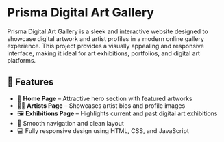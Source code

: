 # Prisma Digital Art Gallery

Prisma Digital Art Gallery is a sleek and interactive website designed to showcase digital artwork and artist profiles in a modern online gallery experience. This project provides a visually appealing and responsive interface, making it ideal for art exhibitions, portfolios, and digital art platforms.

## 🌟 Features

- 🎨 **Home Page** – Attractive hero section with featured artworks
- 👩‍🎨 **Artists Page** – Showcases artist bios and profile images
- 🖼️ **Exhibitions Page** – Highlights current and past digital art exhibitions
- 🧭 Smooth navigation and clean layout
- 💻 Fully responsive design using HTML, CSS, and JavaScript
